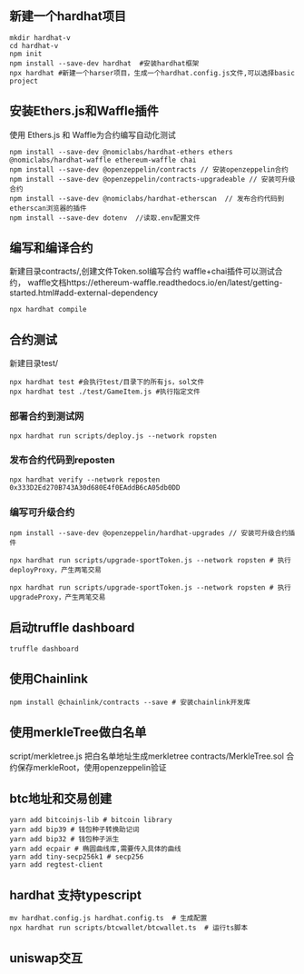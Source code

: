 ## 新建一个hardhat项目
```shell
mkdir hardhat-v
cd hardhat-v
npm init
npm install --save-dev hardhat  #安装hardhat框架
npx hardhat #新建一个harser项目，生成一个hardhat.config.js文件,可以选择basic project
```

## 安装Ethers.js和Waffle插件
使用 Ethers.js 和 Waffle为合约编写自动化测试
```shell
npm install --save-dev @nomiclabs/hardhat-ethers ethers @nomiclabs/hardhat-waffle ethereum-waffle chai
npm install --save-dev @openzeppelin/contracts // 安装openzeppelin合约
npm install --save-dev @openzeppelin/contracts-upgradeable // 安装可升级合约
npm install --save-dev @nomiclabs/hardhat-etherscan  // 发布合约代码到etherscan浏览器的插件
npm install --save-dev dotenv  //读取.env配置文件
```

## 编写和编译合约
新建目录contracts/,创建文件Token.sol编写合约
waffle+chai插件可以测试合约，
waffle文档https://ethereum-waffle.readthedocs.io/en/latest/getting-started.html#add-external-dependency
```shell
npx hardhat compile
```

## 合约测试
新建目录test/
```shell
npx hardhat test #会执行test/目录下的所有js，sol文件
npx hardhat test ./test/GameItem.js #执行指定文件
```

### 部署合约到测试网
```shell
npx hardhat run scripts/deploy.js --network ropsten
```

### 发布合约代码到reposten
```shell
npx hardhat verify --network reposten 0x333D2Ed270B743A30d680E4f0EAddB6cA05db0DD
```

### 编写可升级合约
```shell
npm install --save-dev @openzeppelin/hardhat-upgrades // 安装可升级合约插件

npx hardhat run scripts/upgrade-sportToken.js --network ropsten # 执行deployProxy，产生两笔交易

npx hardhat run scripts/upgrade-sportToken.js --network ropsten # 执行upgradeProxy，产生两笔交易
```
## 启动truffle dashboard
```shell
truffle dashboard
```

## 使用Chainlink
```shell
npm install @chainlink/contracts --save # 安装chainlink开发库
```

## 使用merkleTree做白名单
script/merkletree.js 把白名单地址生成merkletree
contracts/MerkleTree.sol 合约保存merkleRoot，使用openzeppelin验证


## btc地址和交易创建
```shell
yarn add bitcoinjs-lib # bitcoin library
yarn add bip39 # 钱包种子转换助记词
yarn add bip32 # 钱包种子派生
yarn add ecpair # 椭圆曲线库,需要传入具体的曲线
yarn add tiny-secp256k1 # secp256
yarn add regtest-client
```

## hardhat 支持typescript
```shell
mv hardhat.config.js hardhat.config.ts  # 生成配置
npx hardhat run scripts/btcwallet/btcwallet.ts  # 运行ts脚本
```

## uniswap交互
```shell

```
